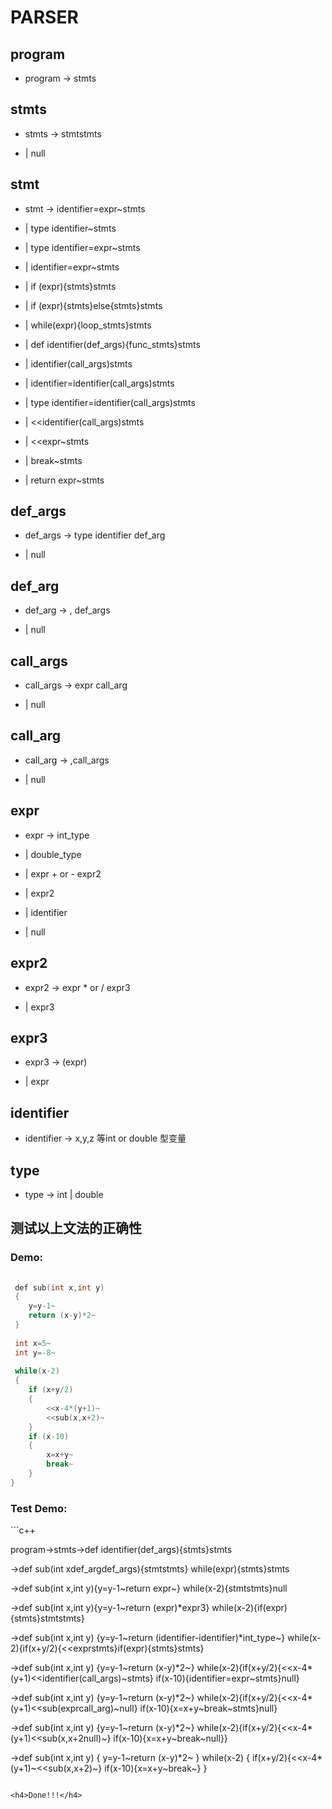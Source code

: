 


<h1>PARSER</h1>

<h2> program </h2>

 - program -> stmts

 
<h2> stmts </h2>

 - stmts -> stmtstmts  

 - |    	null

<h2> stmt </h2>

 - stmt -> identifier=expr~stmts

 - |	type identifier~stmts

 - |	type identifier=expr~stmts

 - |	identifier=expr~stmts

 - |	if (expr){stmts}stmts

 - |	if (expr){stmts}else{stmts}stmts

 - |	while(expr){loop_stmts}stmts

 - |	def identifier(def_args){func_stmts}stmts

 - |	identifier(call_args)stmts

 - |	identifier=identifier(call_args)stmts

 - |    type identifier=identifier(call_args)stmts

 - |    <<identifier(call_args)stmts

 - |    <<expr~stmts

 - |    break~stmts

 - |    return expr~stmts

 

 <h2> def_args </h2>
 
 - def_args -> type identifier def_arg

 - |    null
 
 <h2> def_arg </h2>

 - def_arg -> , def_args

 - |    null
 
 <h2> call_args </h2>

 - call_args -> expr call_arg

 - |    null
 
 <h2> call_arg </h2>

 - call_arg -> ,call_args

 - |    null
 
 <h2> expr </h2>

 - expr -> int_type

 - |    double_type 

 - |    expr + or - expr2

 - |    expr2

 - |    identifier

 - |	null

 <h2> expr2 </h2>

 - expr2 -> expr * or / expr3

 - |    expr3

 <h2> expr3 </h2>

 - expr3 -> (expr)

 - |    expr

 <h2> identifier </h2>

 - identifier -> x,y,z 等int or double 型变量
 
 <h2> type </h2>

 - type -> int | double
 
 <h2> 测试以上文法的正确性 </h2>
 
 <h3>Demo:</h3>

```c++
 
 def sub(int x,int y)
 {
    y=y-1~
    return (x-y)*2~
 }
 
 int x=5~
 int y=-8~
 
 while(x-2)
 {
    if (x+y/2) 
    {
        <<x-4*(y+1)~
        <<sub(x,x+2)~
    }
    if (x-10)
    {
        x=x+y~
        break~
    }
}
```



 <h3>Test Demo:</h3>
```c++

program->stmts->def identifier(def_args){stmts}stmts

->def sub(int xdef_argdef_args){stmtstmts}
while(expr){stmts}stmts

->def sub(int x,int y){y=y-1~return expr~}
while(x-2){stmtstmts}null

->def sub(int x,int y){y=y-1~return (expr)*expr3}
while(x-2){if(expr){stmts}stmtstmts}

->def sub(int x,int y)
{y=y-1~return (identifier-identifier)*int_type~}
while(x-2){if(x+y/2){<<exprstmts}if(expr){stmts}stmts}

->def sub(int x,int y)
{y=y-1~return (x-y)*2~}
while(x-2){if(x+y/2){<<x-4*(y+1)<<identifier(call_args)~stmts}
if(x-10){identifier=expr~stmts}null}

->def sub(int x,int y)
{y=y-1~return (x-y)*2~}
while(x-2){if(x+y/2){<<x-4*(y+1)<<sub(exprcall_arg)~null}
if(x-10){x=x+y~break~stmts}null}

->def sub(int x,int y)
{y=y-1~return (x-y)*2~}
while(x-2){if(x+y/2){<<x-4*(y+1)<<sub(x,x+2null)~}
if(x-10){x=x+y~break~null}}

->def sub(int x,int y)
{
    y=y-1~return (x-y)*2~
}
while(x-2)
{
    if(x+y/2){<<x-4*(y+1)~<<sub(x,x+2)~} 
    if(x-10){x=x+y~break~}
}

```

<h4>Done!!!</h4>

